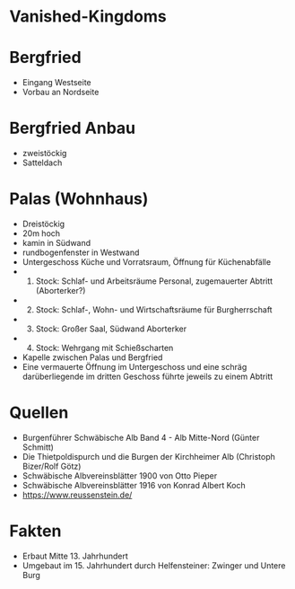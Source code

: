 # Vanished-Kingdoms
# Bergfried
- Eingang Westseite
- Vorbau an Nordseite
# Bergfried Anbau
- zweistöckig
- Satteldach
# Palas (Wohnhaus)
- Dreistöckig
- 20m hoch
- kamin in Südwand
- rundbogenfenster in Westwand
- Untergeschoss Küche und Vorratsraum, Öffnung für Küchenabfälle
- 1. Stock: Schlaf- und Arbeitsräume Personal, zugemauerter Abtritt (Aborterker?)
- 2. Stock: Schlaf-, Wohn- und Wirtschaftsräume für Burgherrschaft
- 3. Stock: Großer Saal, Südwand Aborterker
- 4. Stock: Wehrgang mit Schießscharten
- Kapelle zwischen Palas und Bergfried
- Eine vermauerte Öffnung im Untergeschoss und eine schräg darüberliegende im dritten Geschoss führte jeweils zu einem Abtritt

# Quellen
- Burgenführer Schwäbische Alb Band 4 - Alb Mitte-Nord (Günter Schmitt)
- Die Thietpoldispurch und die Burgen der Kirchheimer Alb (Christoph Bizer/Rolf Götz)
- Schwäbische Albvereinsblätter 1900 von Otto Pieper
- Schwäbische Albvereinsblätter 1916 von Konrad Albert Koch
- https://www.reussenstein.de/

# Fakten
- Erbaut Mitte 13. Jahrhundert
- Umgebaut im 15. Jahrhundert durch Helfensteiner: Zwinger und Untere Burg
